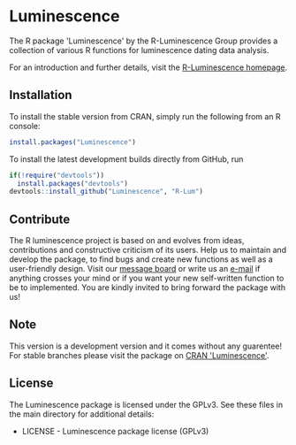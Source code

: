 # Luminescence

The R package 'Luminescence' by the R-Luminescence Group provides a collection of various R functions for luminescence dating data analysis.

For an introduction and further details, visit the [R-Luminescence homepage](http://www.r-luminescence.de).

## Installation

To install the stable version from CRAN, simply run the following from an R console:

```r
install.packages("Luminescence")
```


To install the latest development builds directly from GitHub, run

```r
if(!require("devtools"))
  install.packages("devtools")
devtools::install_github("Luminescence", "R-Lum")
```

## Contribute

The R luminescence project is based on and evolves from ideas, contributions and constructive criticism of its users. Help us to maintain and develop the package, to find bugs and create new functions as well as a user-friendly design. Visit our [message board](https://forum.r-luminescence.de) or write us an [e-mail](mailto:team@r-luminescence.de) if anything crosses your mind or if you want your new self-written function to be to implemented. You are kindly invited to bring forward the package with us!

## Note

This version is a development version and it comes without any guarentee! For stable branches please visit
the package on [CRAN 'Luminescence'](http://cran.r-project.org/web/packages/Luminescence/index.html).

## License

The Luminescence package is licensed under the GPLv3. See these files in the main directory for additional details: 

- LICENSE - Luminescence package license (GPLv3)
